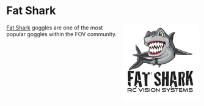 # Fat Shark

<img src="uploads/fatshark-logo.png" align="right" width="200"/>[Fat Shark](http://www.fatshark.com/) goggles are one of the most popular goggles within the FOV community.